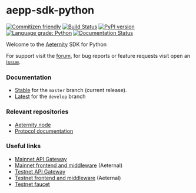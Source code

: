 # aepp-sdk-python

[![Commitizen friendly](https://img.shields.io/badge/commitizen-friendly-brightgreen.svg)](http://commitizen.github.io/cz-cli/)
[![Build Status](https://ci.aepps.com/buildStatus/icon?job=aepp-sdk-python/develop)](https://ci.aepps.com/job/aepp-sdk-python/job/develop/)
[![PyPI version](https://badge.fury.io/py/aepp-sdk.svg)](https://badge.fury.io/py/aepp-sdk)
[![Language grade: Python](https://img.shields.io/lgtm/grade/python/g/aeternity/aepp-sdk-python.svg?logo=lgtm&logoWidth=18)](https://lgtm.com/projects/g/aeternity/aepp-sdk-python/context:python)
[![Documentation Status](https://readthedocs.org/projects/aepp-sdk-python/badge/?version=latest)](https://aepp-sdk-python.readthedocs.io/en/latest/?badge=latest)

Welcome to the [Aeternity](https://aeternity.com) SDK for Python

For support visit the [forum](https://forum.aeternity.com), for bug reports or feature requests visit open an [issue](https://github.com/aeternity/aepp-sdk-python/issues).


### Documentation 
- [Stable](https://aepp-sdk-python.readthedocs.io/en/stable/) for the `master` branch (current release).
- [Latest](https://aepp-sdk-python.readthedocs.io/en/latest/) for the `develop` branch

### Relevant repositories
- [Aeternity node](https://github.com/aeternity/aeternity)
- [Protocol documentation](https://github.com/aeternity/protocol)

### Useful links
- [Mainnet API Gateway](https://mainnet.aeternity.io/v2/status)
- [Mainnet frontend and middleware](https://mainnet.aeternal.io) (Aeternal)
- [Testnet API Gateway](https://mainnet.aeternity.io/v2/status)
- [Testnet frontend and middleware](https://testnet.aeternal.io) (Aeternal)
- [Testnet faucet](https://testnet.faucet.aepps.com)





